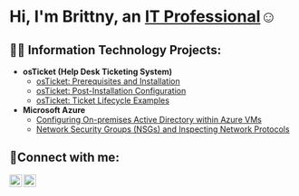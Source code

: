 <h1>Hi, I'm Brittny, an <a href="https://www.linkedin.com/in/brittny-turbeville-7414b491/">IT Professional</a>☺</h1>

<h2>👨‍💻 Information Technology Projects:</h2>

- <b>osTicket (Help Desk Ticketing System)</b>
  - [osTicket: Prerequisites and Installation](https://github.com/joshmadakorcc/osticket-prereqs)
  - [osTicket: Post-Installation Configuration](https://github.com/joshmadakorcc/post-install-config)
  - [osTicket: Ticket Lifecycle Examples](https://github.com/joshmadakorcc/ticket-lifecycle)
- <b>Microsoft Azure</b>
  - [Configuring On-premises Active Directory within Azure VMs](https://github.com/joshmadakorcc/configure-ad)
  - [Network Security Groups (NSGs) and Inspecting Network Protocols](https://github.com/joshmadakorcc/azure-network-protocols)

<h2>🤳Connect with me:</h2>

[<img align="left" alt="Brittny| Twitter" width="22px" src="https://cdn.jsdelivr.net/npm/simple-icons@v3/icons/twitter.svg" />][twitter]
[<img align="left" alt="Brittny | LinkedIn" width="22px" src="https://cdn.jsdelivr.net/npm/simple-icons@v3/icons/linkedin.svg" />][linkedin]

[twitter]: https://twitter.com/IntelInfinite
[linkedin]: https://www.linkedin.com/in/brittny-turbeville-7414b491/
